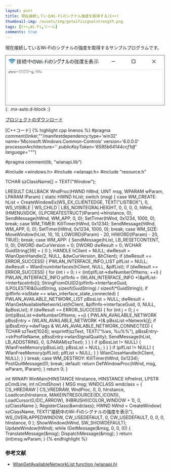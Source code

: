 ```yaml
---
layout: post
title: 現在接続しているWi-Fiのシグナル強度を取得する(C++)
thumbnail-img: /assets/img/getwifisignalstrength.png
tags: [C++,Wi-Fi,ツール]
comments: true
---
```


現在接続しているWi-Fiのシグナルの強度を取得するサンプルプログラムです。

![](/assets/img/getwifisignalstrength.png){: .mx-auto.d-block :}

[プロジェクトのダウンロード](https://github.com/kenjinote/GetWiFiSignalStrength/archive/master.zip)

[C++コード]
{% highlight cpp linenos %}
#pragma comment(linker,"\"/manifestdependency:type='win32' name='Microsoft.Windows.Common-Controls' version='6.0.0.0' processorArchitecture='*' publicKeyToken='6595b64144ccf1df' language='*'\"")

#pragma comment(lib, "wlanapi.lib")

#include <windows.h>
#include <wlanapi.h>
#include "resource.h"

TCHAR szClassName[] = TEXT("Window");

LRESULT CALLBACK WndProc(HWND hWnd, UINT msg, WPARAM wParam, LPARAM lParam)
{
  static HWND hList;
  switch (msg)
  {
  case WM_CREATE:
    hList = CreateWindowEx(WS_EX_CLIENTEDGE, TEXT("LISTBOX"), 0, WS_VISIBLE | WS_CHILD | LBS_NOINTEGRALHEIGHT, 0, 0, 0, 0, hWnd, (HMENU)IDOK, ((LPCREATESTRUCT)lParam)->hInstance, 0);
    SendMessage(hWnd, WM_APP, 0, 0);
    SetTimer(hWnd, 0x1234, 1000, 0);
    break;
  case WM_TIMER:
    KillTimer(hWnd, 0x1234);
    SendMessage(hWnd, WM_APP, 0, 0);
    SetTimer(hWnd, 0x1234, 1000, 0);
    break;
  case WM_SIZE:
    MoveWindow(hList, 10, 10, LOWORD(lParam) - 20, HIWORD(lParam) - 20, TRUE);
    break;
  case WM_APP:
    {
      SendMessage(hList, LB_RESETCONTENT, 0, 0);
      DWORD dwCurVersion = 0;
      DWORD dwResult = 0;
      WCHAR GuidString[39] = { 0 };
      HANDLE hClient = NULL;
      dwResult = WlanOpenHandle(2, NULL, &dwCurVersion, &hClient);
      if (dwResult == ERROR_SUCCESS)
      {
        PWLAN_INTERFACE_INFO_LIST pIfList = NULL;
        dwResult = WlanEnumInterfaces(hClient, NULL, &pIfList);
        if (dwResult == ERROR_SUCCESS)
        {
          for (int i = 0; i < (int)pIfList->dwNumberOfItems; ++i)
          {
            PWLAN_INTERFACE_INFO pIfInfo = (WLAN_INTERFACE_INFO *)&pIfList->InterfaceInfo[i];
            StringFromGUID2(pIfInfo->InterfaceGuid, (LPOLESTR)&GuidString, sizeof(GuidString) / sizeof(*GuidString));
            if (pIfInfo->isState == wlan_interface_state_connected)
            {
              PWLAN_AVAILABLE_NETWORK_LIST pBssList = NULL;
              dwResult = WlanGetAvailableNetworkList(hClient, &pIfInfo->InterfaceGuid, 0, NULL, &pBssList);
              if (dwResult == ERROR_SUCCESS)
              {
                for (int j = 0; j < (int)pBssList->dwNumberOfItems; ++j)
                {
                  PWLAN_AVAILABLE_NETWORK pBssEntry = (WLAN_AVAILABLE_NETWORK *)& pBssList->Network[j];
                  if (pBssEntry->dwFlags & WLAN_AVAILABLE_NETWORK_CONNECTED)
                  {
                    TCHAR szText[1024];
                    wsprintf(szText, TEXT("%ws, %u%%"), pBssEntry->strProfileName, pBssEntry->wlanSignalQuality);
                    SendMessage(hList, LB_ADDSTRING, 0, (LPARAM)szText);
                  }
                }
              }
              if (pBssList != NULL)
              {
                WlanFreeMemory(pBssList);
                pBssList = NULL;
              }
            }
          }
          if (pIfList != NULL)
          {
            WlanFreeMemory(pIfList);
            pIfList = NULL;
          }
        }
        WlanCloseHandle(hClient, NULL);
      }
    }
    break;
  case WM_DESTROY:
    KillTimer(hWnd, 0x1234);
    PostQuitMessage(0);
    break;
  default:
    return DefWindowProc(hWnd, msg, wParam, lParam);
  }
  return 0;
}

int WINAPI WinMain(HINSTANCE hInstance, HINSTANCE hPreInst, LPSTR pCmdLine, int nCmdShow)
{
  MSG msg;
  WNDCLASS wndclass = {
    CS_HREDRAW | CS_VREDRAW,
    WndProc,
    0,
    0,
    hInstance,
    LoadIcon(hInstance, MAKEINTRESOURCE(IDI_ICON1)),
    LoadCursor(0,IDC_ARROW),
    (HBRUSH)(COLOR_WINDOW + 1),
    0,
    szClassName
  };
  RegisterClass(&wndclass);
  HWND hWnd = CreateWindow(
    szClassName,
    TEXT("接続中のWi-Fiのシグナルの強度を表示"),
    WS_OVERLAPPEDWINDOW,
    CW_USEDEFAULT,
    0,
    CW_USEDEFAULT,
    0,
    0,
    0,
    hInstance,
    0
  );
  ShowWindow(hWnd, SW_SHOWDEFAULT);
  UpdateWindow(hWnd);
  while (GetMessage(&msg, 0, 0, 0))
  {
    TranslateMessage(&msg);
    DispatchMessage(&msg);
  }
  return (int)msg.wParam;
}
{% endhighlight %}

### 参考文献
- [WlanGetAvailableNetworkList function (wlanapi.h)](https://docs.microsoft.com/en-us/windows/win32/api/wlanapi/nf-wlanapi-wlangetavailablenetworklist)
